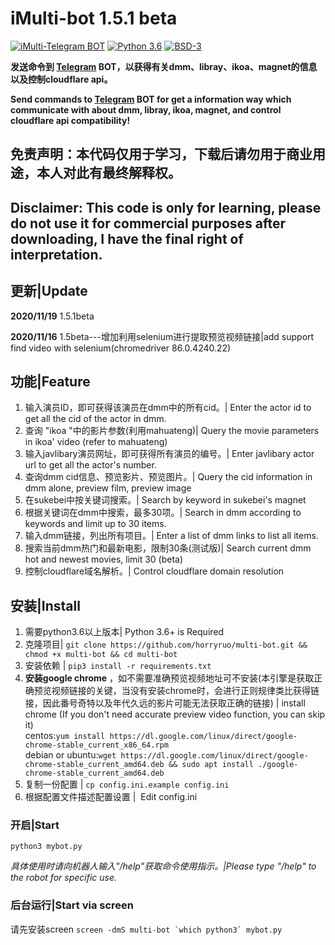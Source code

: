 # iMulti-bot  1.5.1 beta
[![iMulti-Telegram BOT](https://img.shields.io/badge/iMulti-Telegram%20BOT-red?style=flat-square&logo=appveyor)](https://github.com/horryruo/multi-bot/)
[![Python 3.6](https://img.shields.io/badge/LANGUAGE-Python%203.6%2B-success?style=flat-square&logo=appveyor)](https://www.python.org/downloads/)
[![BSD-3](https://img.shields.io/badge/LICENSE-BSD3-brightgreen.svg)](https://github.com/horryruo/multi-bot/blob/master/LICENSE)

**发送命令到 [Telegram](http://telegram.org) BOT，以获得有关dmm、libray、ikoa、magnet的信息以及控制cloudflare api。**

**Send commands to [Telegram](http://telegram.org) BOT for get a information way which communicate with about dmm, libray, ikoa, magnet, and control cloudflare api compatibility!**  


## 免责声明：本代码仅用于学习，下载后请勿用于商业用途，本人对此有最终解释权。
## Disclaimer:  This code is only for learning, please do not use it for commercial purposes after downloading, I have the final right of interpretation.

## 更新|Update
**2020/11/19**     1.5.1beta

**2020/11/16**     1.5beta---增加利用selenium进行提取预览视频链接|add support find video with selenium(chromedriver 86.0.4240.22)

## 功能|Feature
 
1. 输入演员ID，即可获得该演员在dmm中的所有cid。| Enter the actor id to get all the cid of the actor in dmm.
2. 查询 "ikoa "中的影片参数(利用mahuateng)| Query the movie parameters in ikoa' video  (refer to mahuateng)
3. 输入javlibary演员网址，即可获得所有演员的编号。| Enter javlibary actor url to get all the actor's number.
4. 查询dmm cid信息、预览影片、预览图片。| Query the cid information in dmm alone, preview film, preview image
5. 在sukebei中按关键词搜索。| Search by keyword in sukebei's magnet
6. 根据关键词在dmm中搜索，最多30项。| Search in dmm according to keywords and limit up to 30 items.
7. 输入dmm链接，列出所有项目。| Enter a list of dmm links to list all items.
8. 搜索当前dmm热门和最新电影，限制30条(测试版)| Search current dmm hot and newest movies, limit 30 (beta)
9. 控制cloudflare域名解析。| Control cloudflare domain resolution


## 安装|Install  
1. 需要python3.6以上版本| Python 3.6+ is Required  
2. 克隆项目| `git clone https://github.com/horryruo/multi-bot.git && chmod +x multi-bot && cd multi-bot`   
3. 安装依赖 | `pip3 install -r requirements.txt`
4. **安装google chrome** ，如不需要准确预览视频地址可不安装(本引擎是获取正确预览视频链接的关键，当没有安装chrome时，会进行正则规律类比获得链接，因此番号奇特以及年代久远的影片可能无法获取正确的链接) | install chrome (If you don't need accurate preview video function, you can skip it)  
   centos:`yum install https://dl.google.com/linux/direct/google-chrome-stable_current_x86_64.rpm`   
   debian or ubuntu:`wget https://dl.google.com/linux/direct/google-chrome-stable_current_amd64.deb && sudo apt install ./google-chrome-stable_current_amd64.deb`
5. 复制一份配置 | `cp config.ini.example config.ini` 
6. 根据配置文件描述配置设置 | &nbsp;Edit config.ini

### 开启|Start  
`python3 mybot.py` 

*具体使用时请向机器人输入"/help"获取命令使用指示。|Please type "/help" to the robot for specific use.*

### 后台运行|Start via screen  
   请先安装screen 
``screen -dmS multi-bot `which python3` mybot.py``  



